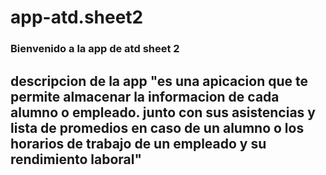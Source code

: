 # app-atd.sheet2
### Bienvenido a la app de atd sheet 2
## descripcion de la app "es una apicacion que te permite almacenar la informacion de cada alumno o empleado. junto con sus asistencias y lista de promedios en caso de un alumno o los horarios de trabajo de un empleado y su rendimiento laboral"


